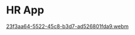 # HR App
[23f3aa64-5522-45c8-b3d7-ad526801fda9.webm](https://user-images.githubusercontent.com/73115344/185793990-b9ffb64a-782a-4b21-9944-a5774551125e.webm)
